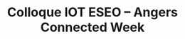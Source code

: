 ---
title: Colloque IOT ESEO – Angers Connected Week
address: ESEO Angers
website: http://www.eseo.fr/iotcolloque
endDate: 2017-10-25
booth: 48
---